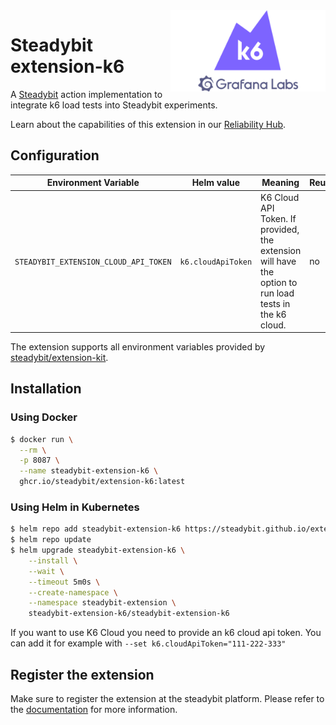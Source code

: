 <img src="./logo.webp" height="130" align="right" alt="K6 logo">

# Steadybit extension-k6

A [Steadybit](https://www.steadybit.com/) action implementation to integrate k6 load tests into Steadybit experiments.

Learn about the capabilities of this extension in our [Reliability Hub](https://hub.steadybit.com/extension/com.github.steadybit.extension_k6).

## Configuration

| Environment Variable                  | Helm value         | Meaning                                                                                                | Reuired | Default |
|---------------------------------------|--------------------|--------------------------------------------------------------------------------------------------------|---------|---------|
| `STEADYBIT_EXTENSION_CLOUD_API_TOKEN` | `k6.cloudApiToken` | K6 Cloud API Token. If provided, the extension will have the option to run load tests in the k6 cloud. | no      |         |

The extension supports all environment variables provided by [steadybit/extension-kit](https://github.com/steadybit/extension-kit#environment-variables).

## Installation

### Using Docker

```sh
$ docker run \
  --rm \
  -p 8087 \
  --name steadybit-extension-k6 \
  ghcr.io/steadybit/extension-k6:latest
```

### Using Helm in Kubernetes

```sh
$ helm repo add steadybit-extension-k6 https://steadybit.github.io/extension-k6
$ helm repo update
$ helm upgrade steadybit-extension-k6 \
    --install \
    --wait \
    --timeout 5m0s \
    --create-namespace \
    --namespace steadybit-extension \
    steadybit-extension-k6/steadybit-extension-k6
```

If you want to use K6 Cloud you need to provide an k6 cloud api token. You can add it for example with `--set k6.cloudApiToken="111-222-333"`

## Register the extension

Make sure to register the extension at the steadybit platform. Please refer to
the [documentation](https://docs.steadybit.com/integrate-with-steadybit/extensions/extension-installation) for more information.
